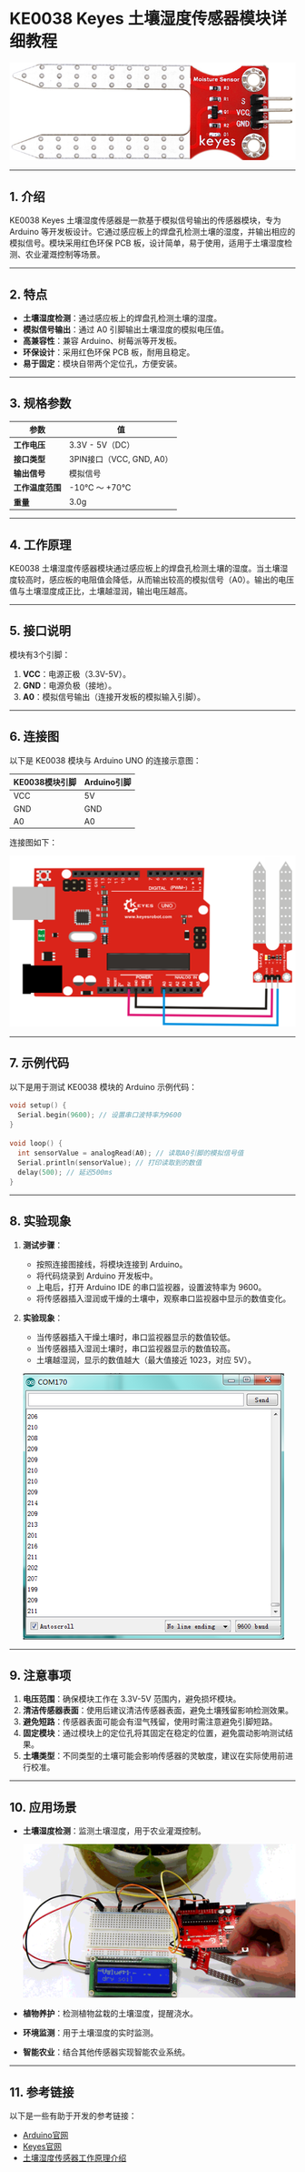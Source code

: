 # **KE0038 Keyes 土壤湿度传感器模块详细教程**

![image-20250312155708103](media/image-20250312155708103.png)

---

## **1. 介绍**

KE0038 Keyes 土壤湿度传感器是一款基于模拟信号输出的传感器模块，专为 Arduino 等开发板设计。它通过感应板上的焊盘孔检测土壤的湿度，并输出相应的模拟信号。模块采用红色环保 PCB 板，设计简单，易于使用，适用于土壤湿度检测、农业灌溉控制等场景。

---

## **2. 特点**

- **土壤湿度检测**：通过感应板上的焊盘孔检测土壤的湿度。
- **模拟信号输出**：通过 A0 引脚输出土壤湿度的模拟电压值。
- **高兼容性**：兼容 Arduino、树莓派等开发板。
- **环保设计**：采用红色环保 PCB 板，耐用且稳定。
- **易于固定**：模块自带两个定位孔，方便安装。

---

## **3. 规格参数**

| 参数            | 值                     |
|-----------------|------------------------|
| **工作电压**    | 3.3V - 5V（DC）        |
| **接口类型**    | 3PIN接口（VCC, GND, A0） |
| **输出信号**    | 模拟信号               |
| **工作温度范围**| -10℃ ～ +70℃          |
| **重量**        | 3.0g                   |

---

## **4. 工作原理**

KE0038 土壤湿度传感器模块通过感应板上的焊盘孔检测土壤的湿度。当土壤湿度较高时，感应板的电阻值会降低，从而输出较高的模拟信号（A0）。输出的电压值与土壤湿度成正比，土壤越湿润，输出电压越高。

---

## **5. 接口说明**

模块有3个引脚：
1. **VCC**：电源正极（3.3V-5V）。
2. **GND**：电源负极（接地）。
3. **A0**：模拟信号输出（连接开发板的模拟输入引脚）。

---

## **6. 连接图**

以下是 KE0038 模块与 Arduino UNO 的连接示意图：

| KE0038模块引脚 | Arduino引脚 |
|----------------|-------------|
| VCC            | 5V          |
| GND            | GND         |
| A0             | A0          |

连接图如下：

![image-20250312155718647](media/image-20250312155718647.png)

---

## **7. 示例代码**

以下是用于测试 KE0038 模块的 Arduino 示例代码：

```cpp
void setup() {
  Serial.begin(9600); // 设置串口波特率为9600
}

void loop() {
  int sensorValue = analogRead(A0); // 读取A0引脚的模拟信号值
  Serial.println(sensorValue); // 打印读取到的数值
  delay(500); // 延迟500ms
}
```

---

## **8. 实验现象**

1. **测试步骤**：
   - 按照连接图接线，将模块连接到 Arduino。
   - 将代码烧录到 Arduino 开发板中。
   - 上电后，打开 Arduino IDE 的串口监视器，设置波特率为 9600。
   - 将传感器插入湿润或干燥的土壤中，观察串口监视器中显示的数值变化。

2. **实验现象**：
   - 当传感器插入干燥土壤时，串口监视器显示的数值较低。
   - 当传感器插入湿润土壤时，串口监视器显示的数值较高。
   - 土壤越湿润，显示的数值越大（最大值接近 1023，对应 5V）。
   
   ![image-20250312155819862](media/image-20250312155819862.png)

---

## **9. 注意事项**

1. **电压范围**：确保模块工作在 3.3V-5V 范围内，避免损坏模块。
2. **清洁传感器表面**：使用后建议清洁传感器表面，避免土壤残留影响检测效果。
3. **避免短路**：传感器表面可能会有湿气残留，使用时需注意避免引脚短路。
4. **固定模块**：通过模块上的定位孔将其固定在稳定的位置，避免震动影响测试结果。
5. **土壤类型**：不同类型的土壤可能会影响传感器的灵敏度，建议在实际使用前进行校准。

---

## **10. 应用场景**

- **土壤湿度检测**：监测土壤湿度，用于农业灌溉控制。

	![KE0038](media/KE0038.gif)

- **植物养护**：检测植物盆栽的土壤湿度，提醒浇水。

- **环境监测**：用于土壤湿度的实时监测。

- **智能农业**：结合其他传感器实现智能农业系统。

---

## **11. 参考链接**

以下是一些有助于开发的参考链接：
- [Arduino官网](https://www.arduino.cc/)
- [Keyes官网](http://www.keyes-robot.com/)
- [土壤湿度传感器工作原理介绍](https://en.wikipedia.org/wiki/Soil_moisture_sensor)
